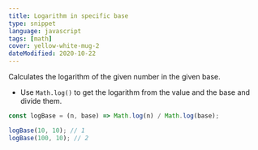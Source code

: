 ```yaml
---
title: Logarithm in specific base
type: snippet
language: javascript
tags: [math]
cover: yellow-white-mug-2
dateModified: 2020-10-22
---
```


Calculates the logarithm of the given number in the given base.

- Use `Math.log()` to get the logarithm from the value and the base and divide them.

```js
const logBase = (n, base) => Math.log(n) / Math.log(base);
```

```js
logBase(10, 10); // 1
logBase(100, 10); // 2
```

